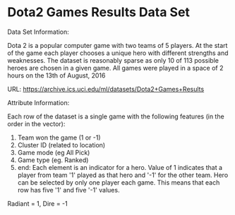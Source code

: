 # Dota2 Games Results Data Set 

Data Set Information:

Dota 2 is a popular computer game with two teams of 5 players. At the start of the game each player chooses a unique hero with different strengths and weaknesses. The dataset is reasonably sparse as only 10 of 113 possible heroes are chosen in a given game. All games were played in a space of 2 hours on the 13th of August, 2016

URL: https://archive.ics.uci.edu/ml/datasets/Dota2+Games+Results

Attribute Information:

Each row of the dataset is a single game with the following features (in the order in the vector):
1. Team won the game (1 or -1)
2. Cluster ID (related to location)
3. Game mode (eg All Pick)
4. Game type (eg. Ranked)
5. end: Each element is an indicator for a hero. Value of 1 indicates that a player from team '1' 
played as that hero and '-1' for the other team. Hero can be selected by only one player each game. 
This means that each row has five '1' and five '-1' values.

Radiant = 1, Dire = -1
